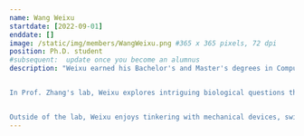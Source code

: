 ```yaml
---
name: Wang Weixu
startdate: [2022-09-01]
enddate: []
image: /static/img/members/WangWeixu.png #365 x 365 pixels, 72 dpi
position: Ph.D. student
#subsequent:  update once you become an alumnus
description: "Weixu earned his Bachelor's and Master's degrees in Computer Science and Technology from Heilongjiang University of Science and Technology and Northeastern University, respectively. 


In Prof. Zhang's lab, Weixu explores intriguing biological questions through AI and computational approaches, with a particular focus on non-coding genes. He leverages machine learning algorithms and bioinformatics methods to decode complex biological systems. Additionally, he maintains the lab's high-performance computing infrastructure.


Outside of the lab, Weixu enjoys tinkering with mechanical devices, swimming, hiking, and photography."
---
```

